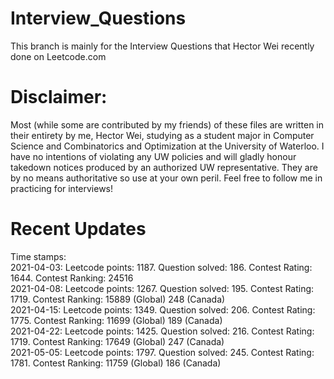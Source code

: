 # Interview_Questions
This branch is mainly for the Interview Questions that Hector Wei recently done on Leetcode.com

# Disclaimer: 
Most (while some are contributed by my friends) of these files are written in their entirety by me, Hector Wei, studying as a student major in Computer Science and Combinatorics and Optimization at the University of Waterloo. I have no intentions of violating any UW policies and will gladly honour takedown notices produced by an authorized UW representative. They are by no means authoritative so use at your own peril. Feel free to follow me in practicing for interviews!

# Recent Updates
Time stamps:  
2021-04-03: Leetcode points: 1187. Question solved: 186. Contest Rating: 1644. Contest Ranking: 24516  
2021-04-08: Leetcode points: 1267. Question solved: 195. Contest Rating: 1719. Contest Ranking: 15889 (Global) 248 (Canada)  
2021-04-15: Leetcode points: 1349. Question solved: 206. Contest Rating: 1775. Contest Ranking: 11699 (Global) 189 (Canada)  
2021-04-22: Leetcode points: 1425. Question solved: 216. Contest Rating: 1719. Contest Ranking: 17649 (Global) 247 (Canada)  
2021-05-05: Leetcode points: 1797. Question solved: 245. Contest Rating: 1781. Contest Ranking: 11759 (Global) 186 (Canada)  
